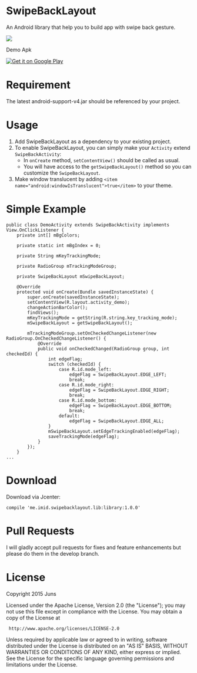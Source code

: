 SwipeBackLayout
===

An Android library that help you to build app with swipe back gesture.


![](https://github.com/Issacw0ng/SwipeBackLayout/blob/master/art/screenshot.png?raw=true)


Demo Apk
 

<a href="https://play.google.com/store/apps/details?id=com.github.jorgecastilloprz.fabprogresscircle">
  <img alt="Get it on Google Play"
       src="https://developer.android.com/images/brand/en_generic_rgb_wo_60.png" />
</a>


Requirement
===
The latest android-support-v4.jar should be referenced by your project.

Usage
===
1. Add SwipeBackLayout as a dependency to your existing project.
2. To enable SwipeBackLayout, you can simply make your `Activity` extend `SwipeBackActivity`:
	* In `onCreate` method, `setContentView()` should be called as usual.
	* You will have access to the `getSwipeBackLayout()` method so you can customize the `SwipeBackLayout`. 
3. Make window translucent by adding `<item name="android:windowIsTranslucent">true</item>` to your theme.

Simple Example
===
```
public class DemoActivity extends SwipeBackActivity implements View.OnClickListener {
    private int[] mBgColors;

    private static int mBgIndex = 0;

    private String mKeyTrackingMode;

    private RadioGroup mTrackingModeGroup;

    private SwipeBackLayout mSwipeBackLayout;

    @Override
    protected void onCreate(Bundle savedInstanceState) {
        super.onCreate(savedInstanceState);
        setContentView(R.layout.activity_demo);
        changeActionBarColor();
        findViews();
        mKeyTrackingMode = getString(R.string.key_tracking_mode);
        mSwipeBackLayout = getSwipeBackLayout();

        mTrackingModeGroup.setOnCheckedChangeListener(new RadioGroup.OnCheckedChangeListener() {
            @Override
            public void onCheckedChanged(RadioGroup group, int checkedId) {
                int edgeFlag;
                switch (checkedId) {
                    case R.id.mode_left:
                        edgeFlag = SwipeBackLayout.EDGE_LEFT;
                        break;
                    case R.id.mode_right:
                        edgeFlag = SwipeBackLayout.EDGE_RIGHT;
                        break;
                    case R.id.mode_bottom:
                        edgeFlag = SwipeBackLayout.EDGE_BOTTOM;
                        break;
                    default:
                        edgeFlag = SwipeBackLayout.EDGE_ALL;
                }
                mSwipeBackLayout.setEdgeTrackingEnabled(edgeFlag);
                saveTrackingMode(edgeFlag);
            }
        });
    }
...
```

Download
===
Download via Jcenter:
```
compile 'me.imid.swipebacklayout.lib:library:1.0.0'
```


Pull Requests
===
I will gladly accept pull requests for fixes and feature enhancements but please do them in the develop branch.

License
===

   Copyright 2015 Juns

   Licensed under the Apache License, Version 2.0 (the "License");
   you may not use this file except in compliance with the License.
   You may obtain a copy of the License at

     http://www.apache.org/licenses/LICENSE-2.0

   Unless required by applicable law or agreed to in writing, software
   distributed under the License is distributed on an "AS IS" BASIS,
   WITHOUT WARRANTIES OR CONDITIONS OF ANY KIND, either express or implied.
   See the License for the specific language governing permissions and
   limitations under the License.
